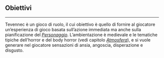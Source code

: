 ## Obiettivi

---

Tevennec è un gioco di ruolo, il cui obiettivo è quello di fornire al giocatore un’esperienza di gioco basata sull’azione immediata ma anche sulla pianificazione del [*Personaggio*](personaggio.md). L’ambientazione è medievale e le tematiche tipiche dell’horror e del body horror \(vedi capitolo [*Atmosfera*](atmosfera.md)\), e si vuole generare nel giocatore sensazioni di ansia, angoscia, disperazione e disgusto.

